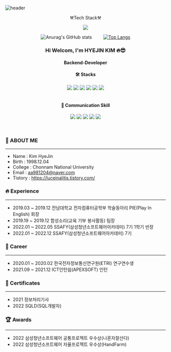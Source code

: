 ![header](https://capsule-render.vercel.app/api?type=Waving&color=add8e6&height=300&section=header&text=YouSeungWoo&fontSize=90&fontColor=ffffff)

<div align="center">⚒Tech Stack⚒ </div>


 <p align="center">
  
<img src="https://user-images.githubusercontent.com/94892374/203706639-6480352e-3613-4e23-bf47-8671beb0f407.png">

</p>

<div align="center">
  
![Anurag's GitHub stats](https://github-readme-stats.vercel.app/api?username=hyejin-github&show_icons=true&theme=radical) &nbsp;&nbsp;&nbsp;&nbsp;&nbsp;&nbsp;&nbsp;
[![Top Langs](https://github-readme-stats.vercel.app/api/top-langs/?username=hyejin-github)](https://github.com/hyejin-github/github-readme-stats)

  ### Hi Welcom, I'm HYEJIN KIM 🔥😎

#### Backend-Developer


#### 🛠 Stacks

<img src="https://img.shields.io/badge/Java-010101?style=for-the-badge&logo=java&logoColor=#007396"/> <img src="https://img.shields.io/badge/Spring Boot-6DB33F?style=for-the-badge&logo=Spring Boot&logoColor=white"/> <img src="https://img.shields.io/badge/Redis-D12228?style=for-the-badge&logo=Redis&logoColor=white"/> <img src="https://img.shields.io/badge/Mysql-007396?style=for-the-badge&logo=Mysql&logoColor=white"/> <img src="https://img.shields.io/badge/Amazon EC2-FF9900?style=for-the-badge&logo=Amazon EC2&logoColor=white" /> <img src="https://img.shields.io/badge/Ubuntu-E95420?style=for-the-badge&logo=Ubuntu&logoColor=white"/><br><br>


#### 📢 Communication Skill

<img src="https://img.shields.io/badge/Jira-0052CC?style=for-the-badge&logo=Jira&logoColor=white"/>  <img src="https://img.shields.io/badge/GitLab-FCA121?style=for-the-badge&logo=GitLab&logoColor=white"/> <img src="https://img.shields.io/badge/PostMan-D24939?style=for-the-badge&logo=PostMan&logoColor=white"/> <img src="https://img.shields.io/badge/Notion-010101?style=for-the-badge&logo=Notion&logoColor=white"/> <img src="https://img.shields.io/badge/tistory-A8B9CC?style=for-the-badge&logo=tistory&logoColor=white"/>
  
</div>


<br />
 
### 👩 ABOUT ME 
<hr />

- Name : Kim HyeJin
- Birth : 1998.12.04
- College : Chonnam National University
- Email : aa981204@naver.com
- Tistory : https://luceinalitis.tistory.com/

### 🔥 Experience
<hr />

- 2019.03 ~ 2019.12 전남대학교 전자컴퓨터공학부 학술동아리 PIE(Play In English) 회장
- 2019.19 ~ 2019.12 함성소리(교육 기부 봉사활동) 팀장
- 2022.01 ~ 2022.05 SSAFY(삼성청년소프트웨어아카데미) 7기 1학기 반장
- 2022.01 ~ 2022.12 SSAFY(삼성청년소프트웨어아카데미) 7기

### 🏦 Career
<hr />

- 2020.01 ~ 2020.02 한국전자정보통신연구원(ETRI) 연구연수생
- 2021.09 ~ 2021.12 ICT인턴쉽(APEXSOFT) 인턴

### 🥇 Certificates
<hr />

- 2021 정보처리기사
- 2022 SQLD(SQL개발자)

### 🏆 Awards
<hr />

- 2022 삼성청년소프트웨어 공통프로젝트 우수상(나혼자잘산다)
- 2022 삼성청년소프트웨어 자율프로젝트 우수상(HandFarm)

<br />

